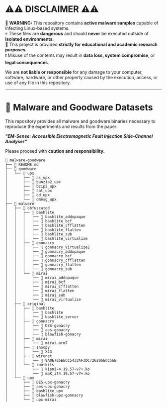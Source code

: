 # ⚠️⚠ DISCLAIMER ⚠️⚠

 🚨 **WARNING:** This repository contains **active malware samples** capable of infecting Linux-based systems.  
 💀 These files are **dangerous** and should **never** be executed outside of **isolated environments**.  
 🔬 This project is provided **strictly for educational and academic research purposes**.  
 ❗ Misuse of the contents may result in **data loss, system compromise**, or **legal consequences**.

We are **not liable or responsible** for any damage to your computer, software, hardware, or other property caused by the execution, access, or use of any file in this repository.

---

# 🧬 Malware and Goodware Datasets

This repository provides all malware and goodware binaries necessary to reproduce the experiments and results from the paper:

 _**"EM-Sense: Accessible Electromagnetic Fault Injection Side-Channel Analyser"**_

Please proceed with **caution and responsibility**.

```
📁 malware-goodware
├── 📄 README.md
├── 📁 goodware
│   └── 📁 upx
│       ├── 🧱 as_upx
│       ├── 🧱 bunzip2_upx
│       ├── 🧱 bzip2_upx
│       ├── 🧱 cat_upx
│       ├── 🧱 dd_upx
│       └── 🧱 dmesg_upx
├── 📁 malware
│   ├── 📁 obfuscated
│   │   ├── 📁 bashlite
│   │   │   ├── 🧱 bashlite_addopaque
│   │   │   ├── 🧱 bashlite_bcf
│   │   │   ├── 🧱 bashlite_cfflatten
│   │   │   ├── 🧱 bashlite_flatten
│   │   │   ├── 🧱 bashlite_sub
│   │   │   └── 🧱 bashlite_virtualize
│   │   ├── 📁 gonnacry
│   │   │   ├── 🧱 gonnacry_Virtualize2
│   │   │   ├── 🧱 gonnacry_addopaque
│   │   │   ├── 🧱 gonnacry_bcf
│   │   │   ├── 🧱 gonnacry_cfflatten
│   │   │   ├── 🧱 gonnacry_flatten
│   │   │   └── 🧱 gonnacry_sub
│   │   └── 📁 mirai
│   │       ├── 🧱 mirai_addopaque
│   │       ├── 🧱 mirai_bcf
│   │       ├── 🧱 mirai_cfflatten
│   │       ├── 🧱 mirai_flatten
│   │       ├── 🧱 mirai_sub
│   │       └── 🧱 mirai_virtualize
│   ├── 📁 original
│   │   ├── 📁 bashlite
│   │   │   ├── 🧱 bashlite
│   │   │   └── 🧱 bashlite_server
│   │   ├── 📁 gonnacry
│   │   │   ├── 🧱 DES-gonacry
│   │   │   ├── 🧱 aes-gonacry
│   │   │   └── 🧱 blowfish-gonacry
│   │   ├── 📁 mirai
│   │   │   └── 🧱 mirai.arm7
│   │   ├── 📁 snoopy
│   │   │   └── 🧱 X23
│   │   ├── 📁 wirenet
│   │   │   └── 🧱 9A0E765EECC5433AF3DC726206ECC56E
│   │   └── 📁 rootkits
│   │       ├── 🧱 kisni-4.19.57-v7+.ko
│   │       └── 🧱 maK_it4.19.57-v7+.ko
│   └── 📁 upx
│       ├── 🧱 DES-upx-gonacry
│       ├── 🧱 aes-upx-gonacry
│       ├── 🧱 bashlite_upx
│       ├── 🧱 blowfish-upx-gonnacry
│       └── 🧱 upx-mirai
```

